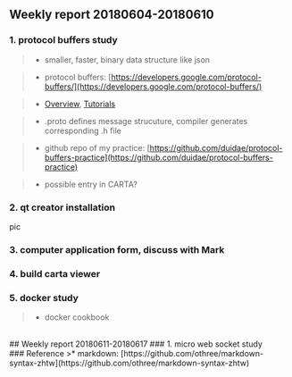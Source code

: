 ## Weekly report 20180604-20180610

### 1. protocol buffers study
>* smaller, faster, binary data structure like json

>* protocol buffers: [https://developers.google.com/protocol-buffers/](https://developers.google.com/protocol-buffers/)

>* [Overview](https://developers.google.com/protocol-buffers/docs/overview), [Tutorials](https://developers.google.com/protocol-buffers/docs/tutorials)

>* .proto defines message strucuture, compiler generates corresponding .h file

>* github repo of my practice: [https://github.com/duidae/protocol-buffers-practice](https://github.com/duidae/protocol-buffers-practice)

>* possible entry in CARTA?

### 2. qt creator installation
pic

### 3. computer application form, discuss with Mark

### 4. build carta viewer
### 5. docker study
>* docker cookbook

<br/>
## Weekly report 20180611-20180617
### 1. micro web socket study

<br/>
### Reference
>* markdown: [https://github.com/othree/markdown-syntax-zhtw](https://github.com/othree/markdown-syntax-zhtw)
